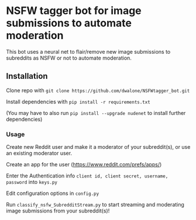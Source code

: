 # NSFW tagger bot for image submissions to automate moderation

This bot uses a neural net to flair/remove new image submissions to subreddits as NSFW or not to automate moderation.

## Installation

Clone repo with `git clone https://github.com/dwalone/NSFWtagger_bot.git`

Install dependencies with `pip install -r requirements.txt`

(You may have to also run `pip install --upgrade nudenet` to install further dependencies)

### Usage

Create new Reddit user and make it a moderator of your subreddit(s), or use an existing moderator user.

Create an app for the user (https://www.reddit.com/prefs/apps/)

Enter the Authentication info `client id, client secret, username, password` into `keys.py`

Edit configuration options in `config.py`

Run `classify_nsfw_SubredditStream.py` to start streaming and moderating image submissions from your subreddit(s)!
